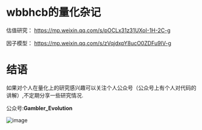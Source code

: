 # wbbhcb的量化杂记

估值研究：
https://mp.weixin.qq.com/s/pOCLx31z31UXoI-1H-2C-g

因子模型：
https://mp.weixin.qq.com/s/zVqjdxpY8ucO0ZDFu9IV-g

# 结语

如果对个人在量化上的研究感兴趣可以关注个人公众号（公众号上有个人对代码的讲解）,不定期分享一些研究情况.

公众号:**Gambler_Evolution**

 ![image](https://github.com/wbbhcb/quant-notes/blob/master/qrcode.jpg)
